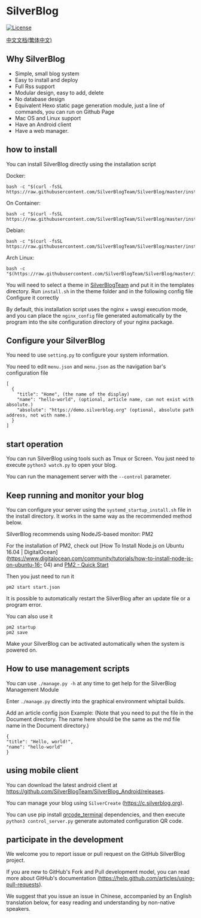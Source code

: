 # SilverBlog

[![License](https://img.shields.io/badge/License-BSD%203--Clause-blue.svg)](https://github.com/SilverBlogTeam/SilverBlog/blob/master/LICENSE)

[中文文档(繁体中文)](https://github.com/SilverBlogTeam/SilverBlog/blob/master/readme/zh-TW.md)

## Why SilverBlog

* Simple, small blog system
* Easy to install and deploy
* Full Rss support
* Modular design, easy to add, delete
* No database design
* Equivalent Hexo static page generation module, just a line of commands, you can run on Github Page
* Mac OS and Linux support
* Have an Android client
* Have a web manager.

## how to install

You can install SilverBlog directly using the installation script

Docker:

```
bash -c "$(curl -fsSL https://raw.githubusercontent.com/SilverBlogTeam/SilverBlog/master/install/docker_install.sh)"
```

On Container:

```
bash -c "$(curl -fsSL https://raw.githubusercontent.com/SilverBlogTeam/SilverBlog/master/install/container_install.sh)"
```

Debian:

```
bash -c "$(curl -fsSL https://raw.githubusercontent.com/SilverBlogTeam/SilverBlog/master/install/debian_install.sh)"
```

Arch Linux:

```
bash -c "$(https://raw.githubusercontent.com/SilverBlogTeam/SilverBlog/master/install/archlinux_install.sh)"
```

You will need to select a theme in [SilverBlogTeam](https://github.com/SilverBlogTeam) and put it in the templates directory. Run `install.sh` in the theme folder and in the following config file Configure it correctly

By default, this installation script uses the nginx + uwsgi execution mode, and you can place the `nginx_config` file generated automatically by the program into the site configuration directory of your nginx package.

## Configure your SilverBlog

You need to use `setting.py` to configure your system information.

You need to edit `menu.json` and `menu.json` as the navigation bar's configuration file

```
[
  {
    "title": "Home", (the name of the display)
    "name": "hello-world", (optional, article name, can not exist with absolute.)
    "absolute": "https://demo.silverblog.org" (optional, absolute path address, not with name.)
  }
]
```

## start operation

You can run SilverBlog using tools such as Tmux or Screen. You just need to execute `python3 watch.py` to open your blog.

You can run the management server with the `--control` parameter.

## Keep running and monitor your blog

You can configure your server using the `systemd_startup_install.sh` file in the install directory. It works in the same way as the recommended method below.

SilverBlog recommends using NodeJS-based monitor: PM2

For the installation of PM2, check out [How To Install Node.js on Ubuntu 16.04 | DigitalOcean](https://www.digitalocean.com/community/tutorials/how-to-install-node-js-on-ubuntu-16- 04) and [PM2 - Quick Start](http://pm2.keymetrics.io/docs/usage/quick-start/)

Then you just need to run it

```
pm2 start start.json
```

It is possible to automatically restart the SilverBlog after an update file or a program error.

You can also use it

```
pm2 startup
pm2 save
```

Make your SilverBlog can be activated automatically when the system is powered on.

## How to use management scripts

You can use `./manage.py -h` at any time to get help for the SilverBlog Management Module

Enter `./manage.py` directly into the graphical environment whiptail builds.

Add an article config json Example: (Note that you need to put the file in the Document directory. The name here should be the same as the md file name in the Document directory.)

```
{
"title": "Hello, world!",
"name": "hello-world"
}
```

## using mobile client

You can download the latest android client at https://github.com/SilverBlogTeam/SilverBlog_Android/releases.

You can manage your blog using `SilverCreate` (https://c.silverblog.org).

You can use pip install [qrcode_terminal](https://github.com/alishtory/qrcode-terminal) dependencies, and then execute `python3 control_server.py` generate automated configuration QR code.

## participate in the development

We welcome you to report issue or pull request on the GitHub SilverBlog project.

If you are new to GitHub's Fork and Pull development model, you can read more about GitHub's documentation (https://help.github.com/articles/using-pull-requests).

We suggest that you issue an issue in Chinese, accompanied by an English translation below, for easy reading and understanding by non-native speakers.
